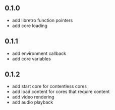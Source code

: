 ## 0.1.0
- add libretro function pointers
- add core loading

## 0.1.1
- add environment callback
- add core variables

## 0.1.2
- add start core for contentless cores
- add load content for cores that require content
- add video rendering
- add audio playback

